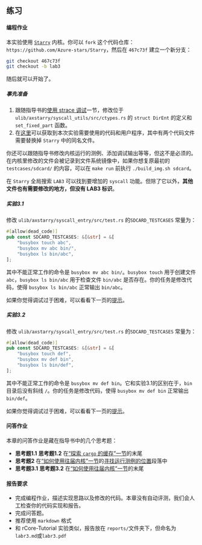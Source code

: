 ## 练习

#### 编程作业

本实验使用 [`Starry`](https://github.com/Azure-stars/Starry) 内核。你可以 `fork` 这个代码仓库：`https://github.com/Azure-stars/Starry`，然后在 `467c73f` 建立一个新分支：
```bash
git checkout 467c73f
git checkout -b lab3

```

随后就可以开始了。

##### 事先准备


1. 跟随指导书的[使用 strace 调试](./lsdebug.md)一节，修改位于 `ulib/axstarry/syscall_utils/src/ctypes.rs` 的 `struct DirEnt` 的定义和 `set_fixed_part` 函数。
2. 在[这里](https://github.com/LearningOS/2023a-stage3-proj2/tree/lab3)可以获取到本次实验需要使用的代码和用户程序，其中有两个代码文件需要替换掉 `Starry` 中的同名文件。

你还可以跟随指导书修改内核运行的测例、添加调试输出等等，但这不是必须的。在内核里修改的文件会被记录到文件系统镜像中，如果你想复原最初的 `testcases/sdcard/` 的内容，可以在 `make run` 前执行 `./build_img.sh sdcard`。

在 `Starry` 全局搜索 `LAB3` 可以找到要增加的 `syscall` 功能。但除了它以外，**其他文件也有需要修改的地方，但没有 LAB3 标识**。

##### 实验3.1

修改 `ulib/axstarry/syscall_entry/src/test.rs` 的`SDCARD_TESTCASES` 常量为：

```rust
#[allow(dead_code)]
pub const SDCARD_TESTCASES: &[&str] = &[
    "busybox touch abc",
    "busybox mv abc bin/",
    "busybox ls bin/abc",
];
```

其中不能正常工作的命令是 `busybox mv abc bin/`。`busybox touch` 用于创建文件 `abc`，`busybox ls bin/abc` 用于检查文件 `bin/abc` 是否存在。你的任务是修改代码，使得 `busybox ls bin/abc` 正常输出 `bin/abc`。

如果你觉得调试过于困难，可以看看下一页的[提示](./hint.md)。

##### 实验3.2

修改 `ulib/axstarry/syscall_entry/src/test.rs` 的`SDCARD_TESTCASES` 常量为：

```rust
#[allow(dead_code)]
pub const SDCARD_TESTCASES: &[&str] = &[
    "busybox touch def",
    "busybox mv def bin",
    "busybox ls bin/def",
];
```

其中不能正常工作的命令是 `busybox mv def bin`。它和实验3.1的区别在于，`bin` 目录后没有斜线 `/`。你的任务是修改代码，使得 `busybox mv def bin` 正常输出 `bin/def`。

如果你觉得调试过于困难，可以看看下一页的[提示](./hint.md)。

#### 问答作业

本章的问答作业是藏在指导书中的几个思考题：

- **思考题1.1** **思考题1.2** 在[“探索 `cargo` 的缓存”一节](./cache.md)的末尾
- **思考题2** 在[“如何使用往届内核”一节](./justrun.md)的[寻找运行测例的位置](./justrun.md#寻找运行测例的位置)段落中
- **思考题3.1** **思考题3.2** 在[“如何使用往届内核”一节](./justrun.md)的末尾

#### 报告要求

- 完成编程作业，描述实现思路以及修改的代码。本章没有自动评测，我们会人工检查你的代码实现和报告。
- 完成问答题。
- 推荐使用 `markdown` 格式
- 和 rCore-Tutorial 实验类似，报告放在 `reports/`文件夹下，但命名为 `labr3.md`或`labr3.pdf`
